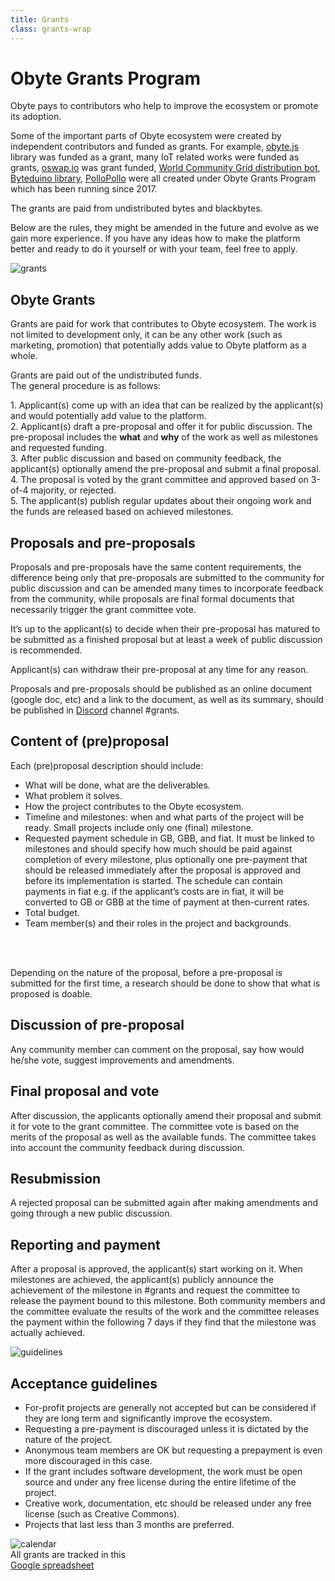 ```yaml
---
title: Grants
class: grants-wrap
---
```


# Obyte Grants Program
<div class="sub-block">
    Obyte pays to contributors who help to improve the ecosystem or promote its adoption.
</div>
<div class="sub-text-block">
    <p>
        Some of the important parts of Obyte ecosystem were created by independent contributors and funded as grants. 
        For example, <a href="https://obytejs.com" target="_blank" rel="noopener">obyte.js</a> library was funded as a grant, many IoT related works were funded 
        as grants, <a target="_blank" rel="noopener" href="https://oswap.io">oswap.io</a> was grant funded,
        <a target="_blank" rel="noopener" href="https://wcg.report">World Community Grid distribution bot</a>,
        <a target="_blank" rel="noopener" href="https://github.com/Papabyte/byteduino">Byteduino library</a>,
        <a target="_blank" rel="noopener" href="https://pollopollo.org">PolloPollo</a> were all created under Obyte Grants Program 
        which has been running since 2017.
    </p>
    <p>
        The grants are paid from undistributed bytes and blackbytes.
    </p>
    <p>
        Below are the rules, they might be amended in the future and evolve as we gain more experience. If you have 
        any ideas how to make the platform better and ready to do it yourself or with your team, feel free to apply.
    </p>
</div> 
<div class="flex-block">
    <div class="img-block">
        <img src="/user/themes/obyte/assets/grants/grants.svg" alt="grants">
    </div>
    <div class="info-block">
        <h2>Obyte Grants</h2>
        <p>
            Grants are paid for work that contributes to Obyte ecosystem. The work is not limited to development only, 
            it can be any other work (such as marketing, promotion) that potentially adds value to Obyte platform as a whole.
        </p>
        <p>
            Grants are paid out of the undistributed funds.<br>
            The general procedure is as follows:
        </p>
        <p>
            1. Applicant(s) come up with an idea that can be realized by the applicant(s) and would potentially add value to the platform. <br>
            2. Applicant(s) draft a pre-proposal and offer it for public discussion. The pre-proposal includes the <b>what</b> and <b>why</b> of the work as well as milestones and requested funding. <br>
            3. After public discussion and based on community feedback, the applicant(s) optionally amend the pre-proposal and submit a final proposal. <br>
            4. The proposal is voted by the grant committee and approved based on 3-of-4 majority, or rejected. <br>
            5. The applicant(s) publish regular updates about their ongoing work and the funds are released based on achieved milestones. <br>        
        </p>
    </div>
</div>
<div class="fancy-list">
    <div class="element-block">
        <h2>Proposals and pre-proposals</h2>
        <p>Proposals and pre-proposals have the same content requirements, the difference being only that pre-proposals are submitted to the community for public discussion and can be amended many times to incorporate feedback from the community, while proposals are final formal documents that necessarily trigger the grant committee vote.</p>
        <p>It’s up to the applicant(s) to decide when their pre-proposal has matured to be submitted as a finished proposal but at least a week of public discussion is recommended.</p>
        <p>Applicant(s) can withdraw their pre-proposal at any time for any reason.</p>
        <p>Proposals and pre-proposals should be published as an online document (google doc, etc) and a link to the document, as well as its summary, should be published in <a target="_blank" rel="noopener" href="https://discord.obyte.org">Discord</a> channel #grants.</p>
    </div>
    <div class="element-block">
        <h2>Content of (pre)proposal</h2>
        <p>Each (pre)proposal description should include:</p>
        <ul>
            <li>What will be done, what are the deliverables.</li>
            <li>What problem it solves.</li>
            <li>How the project contributes to the Obyte ecosystem.</li>
            <li>Timeline and milestones: when and what parts of the project will be ready. Small projects include only one (final) milestone.</li>
            <li>Requested payment schedule in GB, GBB, and fiat. It must be linked to milestones and should specify how much should be paid against completion of every milestone, plus optionally one pre-payment that should be released immediately after the proposal is approved and before its implementation is started. The schedule can contain payments in fiat e.g. if the applicant’s costs are in fiat, it will be converted to GB or GBB at the time of payment at then-current rates.</li>
            <li>Total budget.</li>
            <li>Team member(s) and their roles in the project and backgrounds.</li>
        </ul>
        <br>
        <br>
        <p>Depending on the nature of the proposal, before a pre-proposal is submitted for the first time, a research should be done to show that what is proposed is doable.</p>
    </div>
    <div class="element-block">
        <h2>Discussion of pre-proposal</h2>
        <p>Any community member can comment on the proposal, say how would he/she vote, suggest improvements and amendments.</p>
    </div>
    <div class="element-block">
        <h2>Final proposal and vote</h2>
        <p>After discussion, the applicants optionally amend their proposal and submit it for vote to the grant committee. The committee vote is based on the merits of the proposal as well as the available funds. The committee takes into account the community feedback during discussion.</p>
    </div>
    <div class="element-block">
        <h2>Resubmission</h2>
        <p>A rejected proposal can be submitted again after making amendments and going through a new public discussion.</p>
    </div>
    <div class="element-block">
        <h2>Reporting and payment</h2>
        <p>After a proposal is approved, the applicant(s) start working on it. When milestones are achieved, the applicant(s) publicly announce the achievement of the milestone in #grants and request the committee to release the payment bound to this milestone. Both community members and the committee evaluate the results of the work and the committee releases the payment within the following 7 days if they find that the milestone was actually achieved.</p>
    </div>
</div>
<div class="flex-block blue">
    <div class="img-block">
        <img src="/user/themes/obyte/assets/grants/guidelines.svg" alt="guidelines">
    </div>
    <div class="info-block">
        <h2>Acceptance guidelines</h2>
        <ul>
            <li>For-profit projects are generally not accepted but can be considered if they are long term and significantly improve the ecosystem.</li>
            <li>Requesting a pre-payment is discouraged unless it is dictated by the nature of the project.</li>
            <li>Anonymous team members are OK but requesting a prepayment is even more discouraged in this case.</li>
            <li>If the grant includes software development, the work must be open source and under any free license during the entire lifetime of the project.</li>
            <li>Creative work, documentation, etc should be released under any free license (such as Creative Commons).</li>
            <li>Projects that last less than 3 months are preferred.</li>
        </ul>
    </div>
</div>
<div class="google-block d-inline-flex">
    <div class="img-block">
        <img src="/user/themes/obyte/assets/grants/calendar.svg" alt="calendar">
    </div>
    <div class="info-block">
        All grants are tracked in this <br>
        <a target="_blank" rel="noopener" href="https://docs.google.com/spreadsheets/d/149vV-dc6p8rscmBA4TOCK0s12TJToBCuct0D-2SHuDQ/edit#gid=0">Google spreadsheet</a> 
    </div>
</div>  

